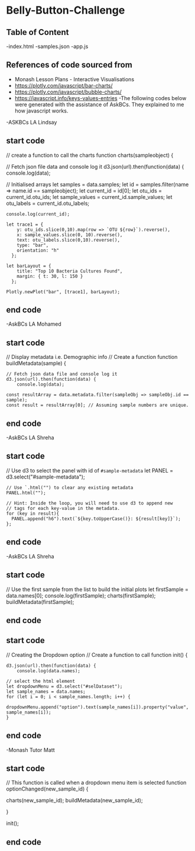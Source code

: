 # Belly-Button-Challenge

## Table of Content
-index.html
-samples.json
-app.js

## References of code sourced from
- Monash Lesson Plans - Interactive Visualisations
- https://plotly.com/javascript/bar-charts/
- https://plotly.com/javascript/bubble-charts/
- https://javascript.info/keys-values-entries
-The following codes below were generated with the assistance of AskBCs. They explained to me how javascript works.

-ASKBCs LA Lindsay
## start code
// create a function to call the charts
function charts(sampleobject) {

// Fetch json file data and console log it
    d3.json(url).then(function(data) {
        console.log(data);
    
// Initialised arrays
    let samples = data.samples;
    let id = samples.filter(name => name.id == sampleobject);
    let current_id = id[0];
    let otu_ids = current_id.otu_ids;
    let sample_values = current_id.sample_values;
    let otu_labels = current_id.otu_labels;
    
    console.log(current_id);
    
    let trace1 = {
        y: otu_ids.slice(0,10).map(row => `OTU ${row}`).reverse(),
        x: sample_values.slice(0, 10).reverse(),
        text: otu_labels.slice(0,10).reverse(),
        type: "bar",
        orientation: "h"
      };
    
    let barLayout = {
        title: "Top 10 Bacteria Cultures Found",
        margin: { t: 30, l: 150 }
      };

    Plotly.newPlot("bar", [trace1], barLayout);
## end code

-AskBCs LA Mohamed
## start code
// Display metadata i.e. Demographic info
// Create a function 
function buildMetadata(sample) {

    // Fetch json data file and console log it
    d3.json(url).then(function(data) {
        console.log(data);

    const resultArray = data.metadata.filter(sampleObj => sampleObj.id == sample);
    const result = resultArray[0]; // Assuming sample numbers are unique.
## end code

-AskBCs LA Shreha
## start code
// Use d3 to select the panel with id of `#sample-metadata`
    let PANEL = d3.select("#sample-metadata");

    // Use `.html("") to clear any existing metadata
    PANEL.html("");

    // Hint: Inside the loop, you will need to use d3 to append new
    // tags for each key-value in the metadata.
    for (key in result){
      PANEL.append("h6").text(`${key.toUpperCase()}: ${result[key]}`);
    };
## end code

-AskBCs LA Shreha
## start code
// Use the first sample from the list to build the initial plots
    let firstSample = data.names[0];
    console.log(firstSample);
    charts(firstSample);
    buildMetadata(firstSample);
## end code

## start code
// Creating the Dropdown option
// Create a function to call 
function init() {

    d3.json(url).then(function(data) {
        console.log(data.names);
    
    // select the html element
    let dropdownMenu = d3.select("#selDataset");
    let sample_names = data.names;
    for (let i = 0; i < sample_names.length; i++) {
        dropdownMenu.append("option").text(sample_names[i]).property("value", sample_names[i]);
    }
## end code

-Monash Tutor Matt
## start code
// This function is called when a dropdown menu item is selected
function optionChanged(new_sample_id) {
  

 charts(new_sample_id);
 buildMetadata(new_sample_id);

}

init();

## end code


